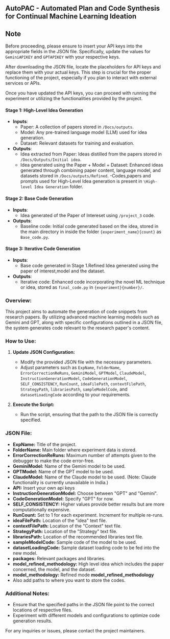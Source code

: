 ## AutoPAC - Automated Plan and Code Synthesis for Continual Machine Learning Ideation


## Note ##
Before proceeding, please ensure to insert your API keys into the appropriate fields in the JSON file. Specifically, update the values for `GeminiAPIKEY` and `GPTAPIKEY` with your respective keys.

After downloading the JSON file, locate the placeholders for API keys and replace them with your actual keys. This step is crucial for the proper functioning of the project, especially if you plan to interact with external services or APIs.

Once you have updated the API keys, you can proceed with running the experiment or utilizing the functionalities provided by the project.


#### Stage 1: High-Level Idea Generation
- **Inputs**: 
  - Paper: A collection of papers stored in `/Docs/outputs`.
  - Model: Any pre-trained language model (LLM) used for idea generation.
  - Dataset: Relevant datasets for training and evaluation.
- **Outputs**:
  - Idea extracted from Paper: Ideas distilled from the papers stored in `/Docs/Outputs/Initial idea`.
  - Idea generated using the Paper + Model + Dataset: Enhanced ideas generated through combining paper content, language model, and datasets stored in `/Docs/outputs/Refined`.
  -Codes,papers and prompts used for High-Level Idea generation is present in `\High-level Idea Generation` folder.

#### Stage 2: Base Code Generation
- **Inputs**:
  - Idea generated of the Paper of Intereset using `/project_3` code.
- **Outputs**:
  - Baseline code: Initial code generated based on the idea, stored in the main directory in inside the folder `{experiment_name}{count}` as `Base_code.py`.

#### Stage 3: Iterative Code Generation
- **Inputs**:
  - Base code generated in Stage 1.Refined Idea generated using the paper of interest,model and the dataset.
- **Outputs**:
  - Iterative code: Enhanced code incorporating the novel ML technique or idea, stored as `final_code.py` in `{experiment}{number}/`.


### Overview:

This project aims to automate the generation of code snippets from research papers. By utilizing advanced machine learning models such as Gemini and GPT, along with specific configurations outlined in a JSON file, the system generates code relevant to the research paper's content.

### How to Use:

1. **Update JSON Configuration:**
   - Modify the provided JSON file with the necessary parameters.
   - Adjust parameters such as `ExpName`, `FolderName`, `ErrorCorrectionReRuns`, `GeminiModel`, `GPTModel`, `ClaudeModel`, `InstructionGenerationModel`, `CodeGenerationModel`, `SELF_CONSISTENCY`, `RunCount`, `ideaFilePath`, `contextFilePath`, `StrategyPath`, `librariesPath`, `sampleModelCode`, and `datasetLoadingCode` according to your requirements.

2. **Execute the Script:**
   - Run the script, ensuring that the path to the JSON file is correctly specified.

### JSON File:

- **ExpName:** Title of the project.
- **FolderName:** Main folder where experiment data is stored.
- **ErrorCorrectionReRuns:** Maximum number of attempts given to the debugger to make the code error-free.
- **GeminiModel:** Name of the Gemini model to be used.
- **GPTModel:** Name of the GPT model to be used.
- **ClaudeModel:** Name of the Claude model to be used. (Note: Claude functionality is currently unavailable in India.)
- **API:** Insert your own api keys
- **InstructionGenerationModel:** Choose between "GPT" and "Gemini".
- **CodeGenerationModel:** Specify "GPT" for now.
- **SELF_CONSISTENCY:** Higher values provide better results but are more computationally expensive.
- **RunCount:** Set to 1 for each experiment. Increment for multiple re-runs.
- **ideaFilePath:** Location of the "idea" text file.
- **contextFilePath:** Location of the "Context" text file.
- **StrategyPath:** Location of the "Strategy" text file.
- **librariesPath:** Location of the recommended libraries text file.
- **sampleModelCode:** Sample code of the model to be used.
- **datasetLoadingCode:** Sample dataset loading code to be fed into the new model.
- **packages:** Relevant packages and libraries.
- **model_refined_methodology:** High level idea which includes the paper concerned, the model, and the dataset.
- **model_methodology:** Refined mode **model_refined_methodology** 
- Also add paths to where you want to store the codes.


### Additional Notes:

- Ensure that the specified paths in the JSON file point to the correct locations of respective files.
- Experiment with different models and configurations to optimize code generation results.

For any inquiries or issues, please contact the project maintainers.

